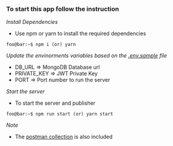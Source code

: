 ### To start this app follow the instruction

*Install Dependencies*
* Use npm or yarn to install the required dependencies
```console
foo@bar:~$ npm i (or) yarn
```

*Update the envinorments variables based on the [.env.sample][env] file*
  * DB_URL => MongoDB Database url
  * PRIVATE_KEY => JWT Private Key
  * PORT => Port number to run the server

*Start the server*
  * To start the server and publisher 
  ```console
  foo@bar:~$ npm run start (or) yarn start
  ```

*Note*
  * The [postman collection][postman] is also included

[env]: https://github.com/jehincastic/sensehawk-geojson/blob/master/.env.example
[postman]: https://github.com/jehincastic/sensehawk-geojson/blob/master/postman_collection.json